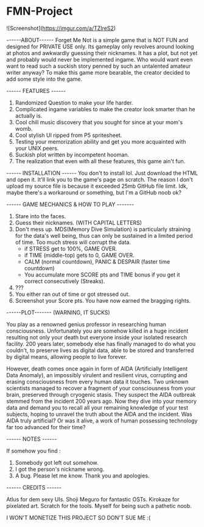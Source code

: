 # FMN-Project

![Screenshot]\(https://imgur.com/a/TZIreS2)

------ABOUT------
Forget Me Not is a simple game that is NOT FUN and designed for PRIVATE USE only. Its gameplay only revolves around looking at photos and awkwardly guessing their nicknames. It has a plot, but not yet and probably would never be implemented ingame. Who would want even want to read such a suckish story penned by such an untalented amateur writer anyway? To make this game more bearable, the creator decided to add some style into the game.

------ FEATURES ------
1. Randomized Question to make your life harder.
2. Complicated ingame variables to make the creator look smarter than he actually is.
3. Cool chill music discovery that you sought for since at your mom's womb.
4. Cool stylish UI ripped from P5 spritesheet.
5. Testing your memorization ability and get you more acquainted with your UNIX peers.
6. Suckish plot written by incompetent hooman.
7. The realization that even with all these features, this game ain't fun.

------ INSTALLATION ------
You don't to install lol. Just download the HTML and open it. It'll link you to the game's page on scratch. The reason I don't upload my source file is because it exceeded 25mb GitHub file limit. Idk, maybe there's a workaround or something, but I'm a GitHub noob ok?

------ GAME MECHANICS & HOW TO PLAY -------
1. Stare into the faces.
2. Guess their nicknames. (WITH CAPITAL LETTERS)
3. Don't mess up.
    MDS(Memory Dive Simulation) is particularly straining for
    the data's well being, thus can only be sustained in a limited 
    period of time. Too much stress will corrupt the data.
    - if STRESS get to 100%, GAME OVER.
    - if TIME (middle-top) gets to 0, GAME OVER.
    - CALM (normal countdown), PANIC & DESPAIR (faster time 
      countdown)
    - You accumulate more SCORE pts and TIME bonus if you get it 
       correct consecutively (Streaks).
4. ???
5. You either ran out of time or got stressed out.
6. Screenshot your Score pts. You have now earned the bragging rights.

------PLOT------- (WARNING, IT SUCKS)

   You play as a renowned genius professor in researching human consciousness. Unfortunately you are somehow killed in a huge incident resulting not only your death but everyone inside your isolated research facility. 200 years later, somebody else has finally managed to do what you couldn't, to preserve lives as digital data, able to be stored and transferred by digital means, allowing people to live forever.

   However, death comes once again in form of AIDA (Artificially Intelligent Data Anomaly), an impossibly virulent and resilient virus,  corrupting and erasing consciousness from every human data it touches. Two unknown scientists managed to recover a fragment of your consciousness from your brain, preserved through cryogenic stasis. They suspect the AIDA outbreak stemmed from the incident 200 years ago. Now they dive into your memory data and demand you to recall all your remaining knowledge of your test subjects, hoping to unravel the truth about the AIDA and the incident. Was AIDA truly artificial? Or was it alive, a work of human possessing technology far too advanced for their time?

------ NOTES ------

If somehow you find :
1. Somebody got left out somehow.
2. I got the person's nickname wrong.
3. A bug.
Please let me know. Thank you and apologies.

------ CREDITS ------

Atlus for dem sexy UIs.
Shoji Meguro for fantastic OSTs.
Kirokaze for pixelated art.
Scratch for the tools.
Myself for being such a pathetic noob.

I WON'T MONETIZE THIS PROJECT SO DON'T SUE ME :(
